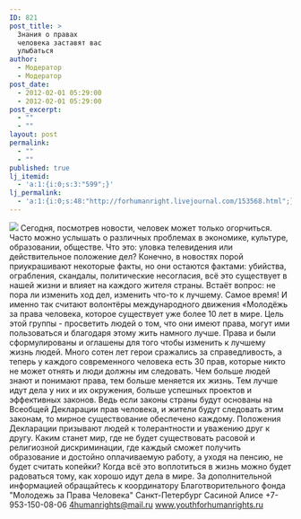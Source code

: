 ```yaml
---
ID: 821
post_title: >
  Знания о правах
  человека заставят вас
  улыбаться
author:
  - Модератор
  - Модератор
post_date:
  - 2012-02-01 05:29:00
  - 2012-02-01 05:29:00
post_excerpt:
  - ""
  - ""
layout: post
permalink:
  - ""
  - ""
published: true
lj_itemid:
  - 'a:1:{i:0;s:3:"599";}'
lj_permalink:
  - 'a:1:{i:0;s:48:"http://forhumanright.livejournal.com/153568.html";}'
---
```


<img src="http://cs5338.vk.com/u132145096/132409092/x_5b26039f.jpg" /> Сегодня, посмотрев новости, человек может только огорчиться. Часто можно услышать о различных проблемах в экономике, культуре, образовании, обществе. Что это: уловка телевидения или действительное положение дел?
Конечно, в новостях порой приукрашивают некоторые факты, но они остаются фактами: убийства, ограбления, скандалы, политические несогласия, всё это существует в нашей жизни и влияет на каждого жителя страны. Встаёт вопрос: не пора ли изменить ход дел, изменить что-то к лучшему. Самое время! И именно так считают волонтёры международного движения «Молодёжь за права человека, которое существует уже более 10 лет в мире. Цель этой группы - просветить людей о том, что они имеют права, могут ими пользоваться и благодаря этому жить намного лучше. Права и были сформулированы и оглашены для того чтобы изменить к лучшему жизнь людей. Много сотен лет герои сражались за справедливость, а теперь у каждого современного человека есть 30 прав, которые никто не может отнять и люди должны им следовать.
Чем больше людей знают и понимают права, тем больше меняется их жизнь. Тем лучше идут дела у них и их окружения, больше успешных проектов и эффективных законов. Ведь если законы страны будут основаны на Всеобщей Декларации прав человека, и жители будут следовать этим законам, то мирное существование обеспечено каждому. Положения Декларации призывают людей к толерантности и уважению друг к другу. 
Каким станет мир, где не будет существовать расовой и религиозной дискриминации, где каждый сможет получить образование и достойно оплачиваемую работу, а уходя на пенсию, не будет считать копейки? Когда всё это воплотиться в жизнь можно будет радоваться тому, как хорошо идут дела в мире.
За дополнительной информацией обращайтесь к координатору
Благотворительного фонда
"Молодежь за Права Человека" Санкт-Петербург 
Сасиной Алисе 
+7-953-150-08-06 
4humanrights@mail.ru
www.youthforhumanrights.ru